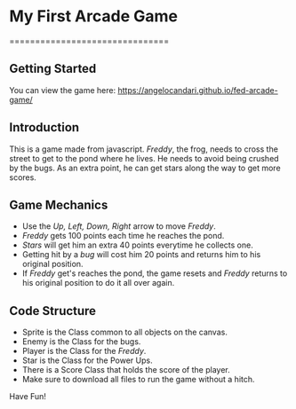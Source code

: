 # My First Arcade Game
===============================
## Getting Started
You can view the game here: https://angelocandari.github.io/fed-arcade-game/

## Introduction
This is a game made from javascript. _Freddy_, the frog, needs to cross the street to get to the pond where he lives. He needs to avoid being crushed by the bugs. As an extra point, he can get stars along the way to get more scores.

## Game Mechanics
- Use the _Up, Left, Down, Right_ arrow to move _Freddy_.
- _Freddy_ gets 100 points each time he reaches the pond.
- _Stars_ will get him an extra 40 points everytime he collects one.
- Getting hit by a _bug_ will cost him 20 points and returns him to his original position.
- If _Freddy_ get's reaches the pond, the game resets and _Freddy_ returns to his original position to do it all over again.

## Code Structure
- Sprite is the Class common to all objects on the canvas.
- Enemy is the Class for the bugs.
- Player is the Class for the _Freddy_.
- Star is the Class for the Power Ups.
- There is a Score Class that holds the score of the player.
- Make sure to download all files to run the game without a hitch.

Have Fun!
